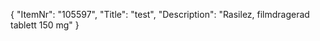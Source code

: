 {
  "ItemNr": "105597",
  "Title": "test",
  "Description": "Rasilez, filmdragerad tablett 150 mg"
}
